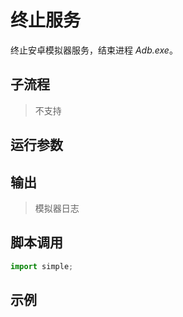 # 终止服务 
终止安卓模拟器服务，结束进程 *Adb.exe*。

## 子流程
> 不支持


## 运行参数




## 输出

> 模拟器日志
    


## 脚本调用

```python
import simple;

```

## 示例